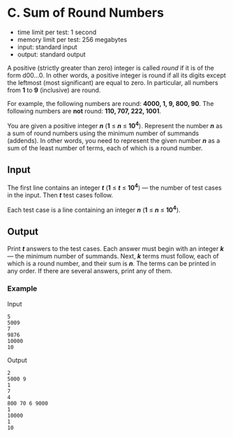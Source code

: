 # C. Sum of Round Numbers

* time limit per test: 1 second
* memory limit per test: 256 megabytes
* input: standard input
* output: standard output

A positive (strictly greater than zero) integer is called *round* if it is of the form d00...0. In other words, a positive integer is round if all its digits except the leftmost (most significant) are equal to zero. In particular, all numbers from **1** to **9** (inclusive) are round.

For example, the following numbers are round: **4000, 1, 9, 800, 90**. The following numbers are **not** round: **110, 707, 222, 1001**.

You are given a positive integer ***n*** (**1** ≤ ***n*** ≤ **10<sup>4</sup>**). Represent the number ***n*** as a sum of round numbers using the minimum number of summands (addends). In other words, you need to represent the given number ***n*** as a sum of the least number of terms, each of which is a round number.

## Input

The first line contains an integer ***t*** (**1** ≤ ***t*** ≤ **10<sup>4</sup>**) — the number of test cases in the input. Then ***t*** test cases follow.

Each test case is a line containing an integer ***n*** (**1** ≤ ***n*** ≤ **10<sup>4</sup>**).

## Output

Print ***t*** answers to the test cases. Each answer must begin with an integer ***k*** — the minimum number of summands. Next, ***k*** terms must follow, each of which is a round number, and their sum is ***n***. The terms can be printed in any order. If there are several answers, print any of them.

### Example

Input

    5
    5009
    7
    9876
    10000
    10

Output

    2
    5000 9
    1
    7
    4
    800 70 6 9000
    1
    10000
    1
    10
